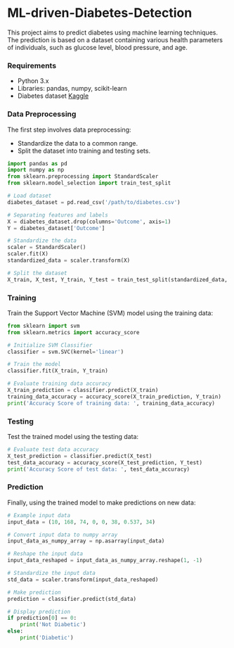 
# ML-driven-Diabetes-Detection

This project aims to predict diabetes using machine learning techniques. The prediction is based on a dataset containing various health parameters of individuals, such as glucose level, blood pressure, and age.

### Requirements

- Python 3.x
- Libraries: pandas, numpy, scikit-learn
- Diabetes dataset [Kaggle](https://www.kaggle.com/uciml/pima-indians-diabetes-database)
  
### Data Preprocessing

The first step involves data preprocessing:

- Standardize the data to a common range.
- Split the dataset into training and testing sets.

```python
import pandas as pd
import numpy as np
from sklearn.preprocessing import StandardScaler
from sklearn.model_selection import train_test_split

# Load dataset
diabetes_dataset = pd.read_csv('/path/to/diabetes.csv')

# Separating features and labels
X = diabetes_dataset.drop(columns='Outcome', axis=1)
Y = diabetes_dataset['Outcome']

# Standardize the data
scaler = StandardScaler()
scaler.fit(X)
standardized_data = scaler.transform(X)

# Split the dataset
X_train, X_test, Y_train, Y_test = train_test_split(standardized_data, Y, test_size=0.2, random_state=2)
```

### Training

Train the Support Vector Machine (SVM) model using the training data:

```python
from sklearn import svm
from sklearn.metrics import accuracy_score

# Initialize SVM Classifier
classifier = svm.SVC(kernel='linear')

# Train the model
classifier.fit(X_train, Y_train)

# Evaluate training data accuracy
X_train_prediction = classifier.predict(X_train)
training_data_accuracy = accuracy_score(X_train_prediction, Y_train)
print('Accuracy Score of training data: ', training_data_accuracy)
```

### Testing

Test the trained model using the testing data:

```python
# Evaluate test data accuracy
X_test_prediction = classifier.predict(X_test)
test_data_accuracy = accuracy_score(X_test_prediction, Y_test)
print('Accuracy Score of test data: ', test_data_accuracy)
```

### Prediction

Finally, using the trained model to make predictions on new data:

```python
# Example input data
input_data = (10, 168, 74, 0, 0, 38, 0.537, 34)

# Convert input data to numpy array
input_data_as_numpy_array = np.asarray(input_data)

# Reshape the input data
input_data_reshaped = input_data_as_numpy_array.reshape(1, -1)

# Standardize the input data
std_data = scaler.transform(input_data_reshaped)

# Make prediction
prediction = classifier.predict(std_data)

# Display prediction
if prediction[0] == 0:
    print('Not Diabetic')
else:
    print('Diabetic')
```
